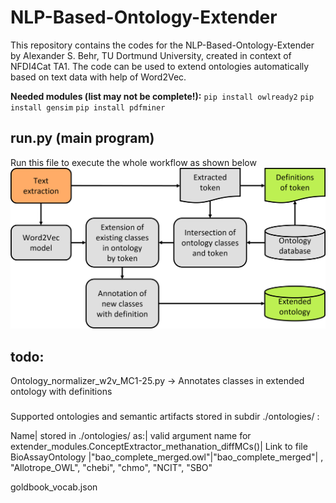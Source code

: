 # NLP-Based-Ontology-Extender
This repository contains the codes for the NLP-Based-Ontology-Extender by Alexander S. Behr, TU Dortmund University, created in context of NFDI4Cat TA1. 
The code can be used to extend ontologies automatically based on text data with help of Word2Vec.

**Needed modules (list may not be complete!):**
`pip install owlready2`
`pip install gensim`
`pip install pdfminer`


## run.py (main program)
Run this file to execute the whole workflow as shown below
![Program Scheme](image/Code_workflow.png?raw=true "scheme of overall workflow executed by running run.py")


## todo:
Ontology_normalizer_w2v_MC1-25.py -> Annotates classes in extended ontology with definitions


#####

Supported ontologies and semantic artifacts stored in subdir ./ontologies/ :

Name| stored in ./ontologies/ as:| valid argument name for extender_modules.ConceptExtractor_methanation_diffMCs()| Link to file 
BioAssayOntology |"bao_complete_merged.owl"|"bao_complete_merged"|
, "Allotrope_OWL", "chebi", "chmo", "NCIT", "SBO"

goldbook_vocab.json

